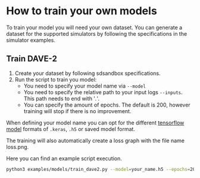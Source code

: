 # How to train your own models

To train your model you will need your own dataset. You can generate a dataset for the supported simulators by following the specifications in the simulator examples.

## Train DAVE-2

1. Create your dataset by following sdsandbox specifications.
2. Run the script to train you model:
    - You need to specify your model name via `--model`
    - You need to specify the relative path to your input logs `--inputs`. This path needs to end with '*.*'.
    - You can specify the amount of epochs. The default is 200, however training will stop if there is no improvement.

When defining your model name you can opt for the different [tensorflow model](https://www.tensorflow.org/tutorials/keras/save_and_load#save_the_entire_model) formats of `.keras`, `.h5` or saved model format.

The training will also automatically create a loss graph with the file name loss.png.

Here you can find an example script execution.

```bash
python3 examples/models/train_dave2.py --model=your_name.h5 --epochs=200 --inputs="./relative/path/to/your/inputs/*.jpg"
```
